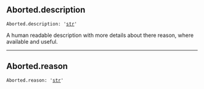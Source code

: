 

## Aborted.description

<pre class="language-python"><code><span class="source python"><span class="meta qualified-name python"><span class="meta generic-name python">Aborted</span><span class="punctuation accessor dot python">.</span><span class="meta generic-name python">description</span></span><span class="punctuation separator annotation variable python">:</span> <span class="meta string python"><span class="string quoted single python"><span class="punctuation definition string begin python">&#39;</span></span></span><span class="meta string python"><span class="string quoted single python"><a href="/lib/str">str</a><span class="punctuation definition string end python">&#39;</span></span></span></span></code></pre>

A human readable description with more details about there reason, where available and useful.

***

## Aborted.reason

<pre class="language-python"><code><span class="source python"><span class="meta qualified-name python"><span class="meta generic-name python">Aborted</span><span class="punctuation accessor dot python">.</span><span class="meta generic-name python">reason</span></span><span class="punctuation separator annotation variable python">:</span> <span class="meta string python"><span class="string quoted single python"><span class="punctuation definition string begin python">&#39;</span></span></span><span class="meta string python"><span class="string quoted single python"><a href="/lib/str">str</a><span class="punctuation definition string end python">&#39;</span></span></span></span></code></pre>
